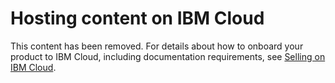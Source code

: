# Hosting content on IBM Cloud

This content has been removed. For details about how to onboard your product to IBM Cloud, including documentation requirements, see [Selling on IBM Cloud](https://cloud.ibm.com/docs/sell).
